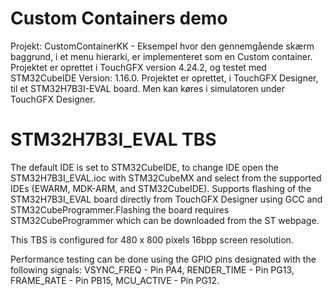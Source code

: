 # Custom Containers demo
Projekt: CustomContainerKK - Eksempel hvor den gennemgående skærm baggrund, i et menu hierarki, er implementeret som en Custom container. 
Projektet er oprettet i TouchGFX version 4.24.2, og testet med STM32CubeIDE Version: 1.16.0. Projektet er oprettet, i TouchGFX Designer, til et STM32H7B3I-EVAL board. 
Men kan køres i simulatoren under TouchGFX Designer.

# STM32H7B3I_EVAL TBS
The default IDE is set to STM32CubeIDE, to change IDE open the STM32H7B3I_EVAL.ioc with STM32CubeMX and select from the supported IDEs (EWARM, MDK-ARM, and STM32CubeIDE). Supports flashing of the STM32H7B3I_EVAL board directly from TouchGFX Designer using GCC and STM32CubeProgrammer.Flashing the board requires STM32CubeProgrammer which can be downloaded from the ST webpage.

This TBS is configured for 480 x 800 pixels 16bpp screen resolution.  

Performance testing can be done using the GPIO pins designated with the following signals: VSYNC_FREQ  - Pin PA4, RENDER_TIME - Pin PG13, FRAME_RATE  - Pin PB15, MCU_ACTIVE  - Pin PG12.
